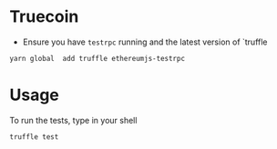 # Truecoin
- Ensure you have `testrpc` running and the latest version of `truffle
```bash
yarn global  add truffle ethereumjs-testrpc
```

# Usage
To run the tests, type in your shell
```bash
truffle test
```
